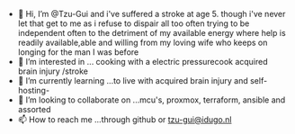 - 👋 Hi, I’m @Tzu-Gui and i've suffered a stroke at age 5. though i've never let that get to me as i refuse  to dispair all too often trying to be independent often to the detriment of my available energy where help is readily available,able and willing from my loving wife who keeps on longing for the man I was before 
- 👀 I’m interested in ...
cooking with a electric pressurecook acquired brain injury /stroke
- 🌱 I’m currently learning ...to live with acquired brain injury and self-hosting-
-   💞️ I’m looking to collaborate on ...mcu's, proxmox, terraform, ansible and assorted 
- 📫 How to reach me ...through github or tzu-gui@idugo.nl

<!---
Tzu-Gui/Tzu-Gui is a ✨ special ✨ repository because its `README.md` (this file) appears on your GitHub profile.
You can click the Preview link to take a look at your changes.
--->
